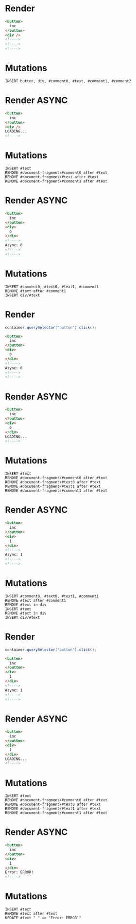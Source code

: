 # Render
```html
<button>
  inc
</button>
<div />
<!---->
<!---->
<!---->
```

# Mutations
```
INSERT button, div, #comment0, #text, #comment1, #comment2
```

# Render ASYNC
```html
<button>
  inc
</button>
<div />
LOADING...
<!---->
```

# Mutations
```
INSERT #text
REMOVE #document-fragment/#comment0 after #text
REMOVE #document-fragment/#text after #text
REMOVE #document-fragment/#comment1 after #text
```

# Render ASYNC
```html
<button>
  inc
</button>
<div>
  0
</div>
<!---->
Async: 0
<!---->
<!---->
```

# Mutations
```
INSERT #comment0, #text0, #text1, #comment1
REMOVE #text after #comment1
INSERT div/#text
```

# Render
```js
container.querySelector("button").click();
```
```html
<button>
  inc
</button>
<div>
  0
</div>
<!---->
Async: 0
<!---->
<!---->
```


# Render ASYNC
```html
<button>
  inc
</button>
<div>
  0
</div>
LOADING...
<!---->
```

# Mutations
```
INSERT #text
REMOVE #document-fragment/#comment0 after #text
REMOVE #document-fragment/#text0 after #text
REMOVE #document-fragment/#text1 after #text
REMOVE #document-fragment/#comment1 after #text
```

# Render ASYNC
```html
<button>
  inc
</button>
<div>
  1
</div>
<!---->
Async: 1
<!---->
<!---->
```

# Mutations
```
INSERT #comment0, #text0, #text1, #comment1
REMOVE #text after #comment1
REMOVE #text in div
INSERT #text
REMOVE #text in div
INSERT div/#text
```

# Render
```js
container.querySelector("button").click();
```
```html
<button>
  inc
</button>
<div>
  1
</div>
<!---->
Async: 1
<!---->
<!---->
```


# Render ASYNC
```html
<button>
  inc
</button>
<div>
  1
</div>
LOADING...
<!---->
```

# Mutations
```
INSERT #text
REMOVE #document-fragment/#comment0 after #text
REMOVE #document-fragment/#text0 after #text
REMOVE #document-fragment/#text1 after #text
REMOVE #document-fragment/#comment1 after #text
```

# Render ASYNC
```html
<button>
  inc
</button>
<div>
  1
</div>
Error: ERROR!
<!---->
```

# Mutations
```
INSERT #text
REMOVE #text after #text
UPDATE #text " " => "Error: ERROR!"
```